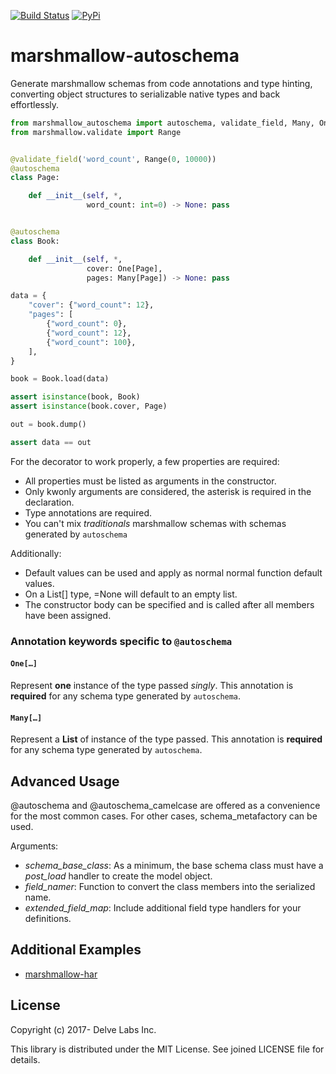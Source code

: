 [![Build Status](https://travis-ci.org/delvelabs/marshmallow-autoschema.svg?branch=master)](https://travis-ci.org/delvelabs/marshmallow-autoschema)
[![PyPi](https://badge.fury.io/py/marshmallow-autoschema.svg)](https://badge.fury.io/py/marshmallow-autoschema)

# marshmallow-autoschema

Generate marshmallow schemas from code annotations and type hinting, converting
object structures to serializable native types and back effortlessly.


```python
from marshmallow_autoschema import autoschema, validate_field, Many, One
from marshmallow.validate import Range


@validate_field('word_count', Range(0, 10000))
@autoschema
class Page:

    def __init__(self, *,
                 word_count: int=0) -> None: pass


@autoschema
class Book:

    def __init__(self, *,
                 cover: One[Page],
                 pages: Many[Page]) -> None: pass

data = {
    "cover": {"word_count": 12},
    "pages": [
        {"word_count": 0},
        {"word_count": 12},
        {"word_count": 100},
    ],
}

book = Book.load(data)

assert isinstance(book, Book)
assert isinstance(book.cover, Page)

out = book.dump()

assert data == out
```

For the decorator to work properly, a few properties are required:

* All properties must be listed as arguments in the constructor.
* Only kwonly arguments are considered, the asterisk is required in the declaration.
* Type annotations are required.
* You can't mix *traditionals* marshmallow schemas with schemas generated by `autoschema`

Additionally:

* Default values can be used and apply as normal normal function default values.
* On a List[] type, =None will default to an empty list.
* The constructor body can be specified and is called after all members have been assigned.

### Annotation keywords specific to `@autoschema`

#### `One[…]`
Represent **one** instance of the type passed *singly*. This annotation is **required** for any schema type generated by `autoschema`.

#### `Many[…]`
Represent a **List** of instance of the type passed. This annotation is **required** for any schema type generated by `autoschema`.


## Advanced Usage

@autoschema and @autoschema_camelcase are offered as a convenience for the most common cases.
For other cases, schema_metafactory can be used.

Arguments:

* *schema_base_class*: As a minimum, the base schema class must have a *post_load* handler to create the model object.
* *field_namer*: Function to convert the class members into the serialized name.
* *extended_field_map*: Include additional field type handlers for your definitions.


## Additional Examples

* [marshmallow-har](https://github.com/delvelabs/marshmallow-har)

## License

Copyright (c) 2017- Delve Labs Inc.

This library is distributed under the MIT License. See joined LICENSE file for details.
